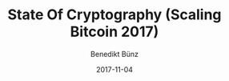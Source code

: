 ---
layout: media
title: State Of Cryptography (Scaling Bitcoin 2017)
date: 2017-11-04
categories: ['Technical']
author: ['Benedikt Bünz']
external_url: https://www.youtube.com/watch?v=LDF8bOEqXt4
---
